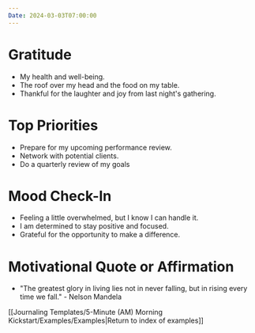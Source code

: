 ```yaml
---
Date: 2024-03-03T07:00:00
---
```


# Gratitude

- My health and well-being.
- The roof over my head and the food on my table.
- Thankful for the laughter and joy from last night's gathering.

# Top Priorities

- Prepare for my upcoming performance review.
- Network with potential clients.
- Do a quarterly review of my goals

# Mood Check-In

- Feeling a little overwhelmed, but I know I can handle it.
- I am determined to stay positive and focused.
- Grateful for the opportunity to make a difference.

# Motivational Quote or Affirmation

- "The greatest glory in living lies not in never falling, but in rising every time we fall." - Nelson Mandela

[[Journaling Templates/5-Minute (AM) Morning Kickstart/Examples/Examples|Return to index of examples]]